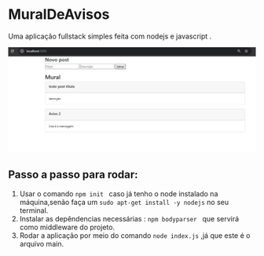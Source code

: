 # MuralDeAvisos
Uma aplicação fullstack simples feita com nodejs e javascript .

![preview](./VIEW.png)

## Passo a passo para rodar:

1. Usar o comando ``npm init `` caso já tenho o node instalado na máquina,senão faça um ``sudo apt-get install -y nodejs`` no seu terminal.
2. Instalar as depêndencias necessárias : ``npm bodyparser `` que servirá como middleware do projeto.
3. Rodar a aplicação por meio do comando ``node index.js`` ,já que este é o arquivo main.
